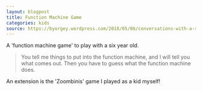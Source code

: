 ```yaml
---
layout: blogpost
title: Function Machine Game
categories: kids
source: https://byorgey.wordpress.com/2018/05/06/conversations-with-a-six-year-old-on-functional-programming/
---
```


A 'function machine game' to play with a six year old.

> You tell me things to put into the function machine, and I will tell you what comes out. Then you have to guess what the function machine does.

An extension is the 'Zoombinis' game I played as a kid myself!
